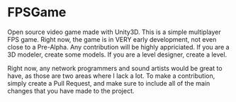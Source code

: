 # FPSGame
Open source video game made with Unity3D. This is a simple multiplayer FPS game. Right now, the game is in VERY early development, not even close to a Pre-Alpha. Any contribution will be highly appriciated. If you are a 3D modeler, create some models. If you are a level designer, create a level.

Right now, any network programmers and sound artists would be great to have, as those are two areas where I lack a lot. To make a contribution, simply create a Pull Request, and make sure to include all of the main changes that you have made to the project.

